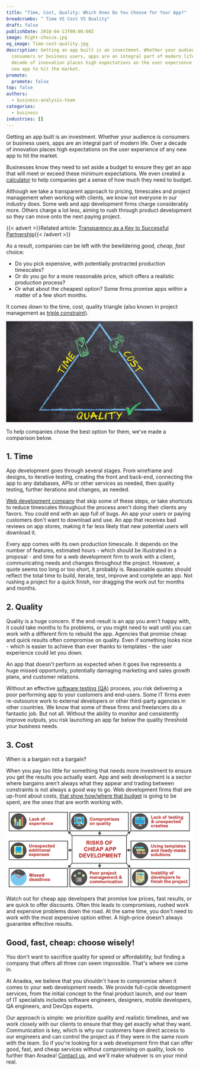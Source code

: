 ```yaml
---
title: "Time, Cost, Quality: Which Ones Do You Choose for Your App?"
breadcrumbs: " Time VS Cost VS Quality"
draft: false
publishDate: 2018-04-13T00:00:00Z
image: Right-choice.jpg
og_image: Time-cost-quality.jpg
description: Getting an app built is an investment. Whether your audience is
  consumers or business users, apps are an integral part of modern life. Over a
  decade of innovation places high expectations on the user experience of any
  new app to hit the market.
promote:
  promote: false
top: false
authors:
  - business-analysis-team
categories:
  - business
industries: []
---
```

Getting an app built is an investment. Whether your audience is consumers or business users, apps are an integral part of modern life. Over a decade of innovation places high expectations on the user experience of any new app to hit the market.

Businesses know they need to set aside a budget to ensure they get an app that will meet or exceed these minimum expectations. We even created a [calculator](https://anadea.info/tools/estimate) to help companies get a sense of how much they need to budget.

Although we take a transparent approach to pricing, timescales and project management when working with clients, we know not everyone in our industry does. Some web and app development firms charge considerably more. Others charge a lot less, aiming to rush through product development so they can move onto the next paying project.

{{< advert >}}Related article: [Transparency as a Key to Successful Partnership](https://anadea.info/blog/transparency-as-a-clue-to-successful-partnership){{< /advert >}}

As a result, companies can be left with the bewildering _good, cheap, fast_ choice:

* Do you pick expensive, with potentially protracted production timescales?
* Or do you go for a more reasonable price, which offers a realistic production process?
* Or what about the cheapest option? Some firms promise apps within a matter of a few short months.

It comes down to the time, cost, quality triangle (also known in project management as <a href="https://en.wikipedia.org/wiki/Project_management_triangle" target="_blank">triple constraint</a>).

![Time, Quality, Cost Triangle](Time-cost-quality.jpg)

To help companies chose the best option for them, we've made a comparison below.

## 1. Time

App development goes through several stages. From wireframe and designs, to iterative testing, creating the front and back-end, connecting the app to any databases, APIs or other services as needed, then quality testing, further iterations and changes, as needed.

<a href="https://anadea.info/services/web-development">Web development company</a> that skip some of these steps, or take shortcuts to reduce timescales throughout the process aren't doing their clients any favors. You could end with an app full of bugs. An app your users or paying customers don't want to download and use. An app that receives bad reviews on app stores, making it far less likely that new potential users will download it.

Every app comes with its own production timescale. It depends on the number of features, estimated hours - which should be illustrated in a proposal - and time for a web development firm to work with a client, communicating needs and changes throughout the project. However, a quote seems too long or too short, it probably is. Reasonable quotes should reflect the total time to build, iterate, test, improve and complete an app. Not rushing a project for a quick finish, nor dragging the work out for months and months.

## 2. Quality

Quality is a huge concern. If the end-result is an app you aren't happy with, it could take months to fix problems, or you might need to wait until you can work with a different firm to rebuild the app. Agencies that promise cheap and quick results often compromise on quality. Even if something looks nice - which is easier to achieve than ever thanks to templates - the user experience could let you down.

An app that doesn't perform as expected when it goes live represents a huge missed opportunity, potentially damaging marketing and sales growth plans, and customer relations.

Without an effective [software testing (QA)](https://anadea.info/services/quality-assurance) process, you risk delivering a poor performing app to your customers and end-users. Some IT firms even re-outsource work to external developers or other third-party agencies in other countries. We know that some of these firms and freelancers do a fantastic job. But not all. Without the ability to monitor and consistently improve outputs, you risk launching an app far below the quality threshold your business needs.

## 3. Cost

When is a bargain not a bargain?

When you pay too little for something that needs more investment to ensure you get the results you actually want. App and web development is a sector where bargains aren't always what they appear and trading between constraints is not always a good way to go. Web development firms that are up-front about costs, [that show how/where that budget](https://anadea.info/free-project-estimate) is going to be spent, are the ones that are worth working with.

![Risks of cheap app development](Cheap-app-development-risks.jpg)

Watch out for cheap app developers that promise low prices, fast results, or are quick to offer discounts. Often this leads to compromises, rushed work and expensive problems down the road. At the same time, you don't need to work with the most expensive option either. A high-price doesn't always guarantee effective results.

## Good, fast, cheap: choose wisely!

You don't want to sacrifice quality for speed or affordability, but finding a company that offers all three can seem impossible. That's where we come in.

At Anadea, we believe that you shouldn't have to compromise when it comes to your web development needs. We provide full-cycle development services, from the initial concept to the final product launch, and our team of IT specialists includes software engineers, designers, mobile developers, QA engineers, and DevOps experts.

Our approach is simple: we prioritize quality and realistic timelines, and we work closely with our clients to ensure that they get exactly what they want. Communication is key, which is why our customers have direct access to our engineers and can control the project as if they were in the same room with the team. So if you're looking for a web development firm that can offer good, fast, and cheap services without compromising on quality, look no further than Anadea! [Contact us](https://anadea.info/contacts), and we'll make whatever is on your mind real.
